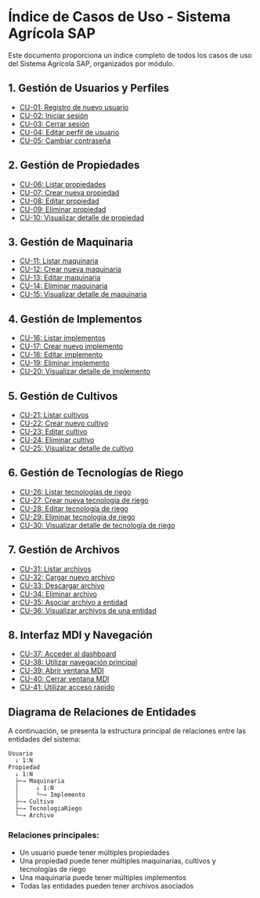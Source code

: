 # Índice de Casos de Uso - Sistema Agrícola SAP

Este documento proporciona un índice completo de todos los casos de uso del Sistema Agrícola SAP, organizados por módulo.

## 1. Gestión de Usuarios y Perfiles

- [CU-01: Registro de nuevo usuario](01_gestion_usuarios.md#cu-01-registro-de-nuevo-usuario)
- [CU-02: Iniciar sesión](01_gestion_usuarios.md#cu-02-iniciar-sesión)
- [CU-03: Cerrar sesión](01_gestion_usuarios.md#cu-03-cerrar-sesión)
- [CU-04: Editar perfil de usuario](01_gestion_usuarios.md#cu-04-editar-perfil-de-usuario)
- [CU-05: Cambiar contraseña](01_gestion_usuarios.md#cu-05-cambiar-contraseña)

## 2. Gestión de Propiedades

- [CU-06: Listar propiedades](02_gestion_propiedades.md#cu-06-listar-propiedades)
- [CU-07: Crear nueva propiedad](02_gestion_propiedades.md#cu-07-crear-nueva-propiedad)
- [CU-08: Editar propiedad](02_gestion_propiedades.md#cu-08-editar-propiedad)
- [CU-09: Eliminar propiedad](02_gestion_propiedades.md#cu-09-eliminar-propiedad)
- [CU-10: Visualizar detalle de propiedad](02_gestion_propiedades.md#cu-10-visualizar-detalle-de-propiedad)

## 3. Gestión de Maquinaria

- [CU-11: Listar maquinaria](03_gestion_maquinaria.md#cu-11-listar-maquinaria)
- [CU-12: Crear nueva maquinaria](03_gestion_maquinaria.md#cu-12-crear-nueva-maquinaria)
- [CU-13: Editar maquinaria](03_gestion_maquinaria.md#cu-13-editar-maquinaria)
- [CU-14: Eliminar maquinaria](03_gestion_maquinaria.md#cu-14-eliminar-maquinaria)
- [CU-15: Visualizar detalle de maquinaria](03_gestion_maquinaria.md#cu-15-visualizar-detalle-de-maquinaria)

## 4. Gestión de Implementos

- [CU-16: Listar implementos](04_gestion_implementos.md#cu-16-listar-implementos)
- [CU-17: Crear nuevo implemento](04_gestion_implementos.md#cu-17-crear-nuevo-implemento)
- [CU-18: Editar implemento](04_gestion_implementos.md#cu-18-editar-implemento)
- [CU-19: Eliminar implemento](04_gestion_implementos.md#cu-19-eliminar-implemento)
- [CU-20: Visualizar detalle de implemento](04_gestion_implementos.md#cu-20-visualizar-detalle-de-implemento)

## 5. Gestión de Cultivos

- [CU-21: Listar cultivos](05_gestion_cultivos.md#cu-21-listar-cultivos)
- [CU-22: Crear nuevo cultivo](05_gestion_cultivos.md#cu-22-crear-nuevo-cultivo)
- [CU-23: Editar cultivo](05_gestion_cultivos.md#cu-23-editar-cultivo)
- [CU-24: Eliminar cultivo](05_gestion_cultivos.md#cu-24-eliminar-cultivo)
- [CU-25: Visualizar detalle de cultivo](05_gestion_cultivos.md#cu-25-visualizar-detalle-de-cultivo)

## 6. Gestión de Tecnologías de Riego

- [CU-26: Listar tecnologías de riego](06_gestion_tecnologia_riego.md#cu-26-listar-tecnologías-de-riego)
- [CU-27: Crear nueva tecnología de riego](06_gestion_tecnologia_riego.md#cu-27-crear-nueva-tecnología-de-riego)
- [CU-28: Editar tecnología de riego](06_gestion_tecnologia_riego.md#cu-28-editar-tecnología-de-riego)
- [CU-29: Eliminar tecnología de riego](06_gestion_tecnologia_riego.md#cu-29-eliminar-tecnología-de-riego)
- [CU-30: Visualizar detalle de tecnología de riego](06_gestion_tecnologia_riego.md#cu-30-visualizar-detalle-de-tecnología-de-riego)

## 7. Gestión de Archivos

- [CU-31: Listar archivos](07_gestion_archivos.md#cu-31-listar-archivos)
- [CU-32: Cargar nuevo archivo](07_gestion_archivos.md#cu-32-cargar-nuevo-archivo)
- [CU-33: Descargar archivo](07_gestion_archivos.md#cu-33-descargar-archivo)
- [CU-34: Eliminar archivo](07_gestion_archivos.md#cu-34-eliminar-archivo)
- [CU-35: Asociar archivo a entidad](07_gestion_archivos.md#cu-35-asociar-archivo-a-entidad)
- [CU-36: Visualizar archivos de una entidad](07_gestion_archivos.md#cu-36-visualizar-archivos-de-una-entidad)

## 8. Interfaz MDI y Navegación

- [CU-37: Acceder al dashboard](08_interfaz_mdi_navegacion.md#cu-37-acceder-al-dashboard)
- [CU-38: Utilizar navegación principal](08_interfaz_mdi_navegacion.md#cu-38-utilizar-navegación-principal)
- [CU-39: Abrir ventana MDI](08_interfaz_mdi_navegacion.md#cu-39-abrir-ventana-mdi)
- [CU-40: Cerrar ventana MDI](08_interfaz_mdi_navegacion.md#cu-40-cerrar-ventana-mdi)
- [CU-41: Utilizar acceso rápido](08_interfaz_mdi_navegacion.md#cu-41-utilizar-acceso-rápido)

## Diagrama de Relaciones de Entidades

A continuación, se presenta la estructura principal de relaciones entre las entidades del sistema:

```
Usuario
  ↓ 1:N
Propiedad
  ↓ 1:N
  ├─→ Maquinaria
  │     ↓ 1:N
  │     └─→ Implemento
  ├─→ Cultivo
  ├─→ TecnologiaRiego
  └─→ Archivo
```

### Relaciones principales:

- Un usuario puede tener múltiples propiedades
- Una propiedad puede tener múltiples maquinarias, cultivos y tecnologías de riego
- Una maquinaria puede tener múltiples implementos
- Todas las entidades pueden tener archivos asociados
